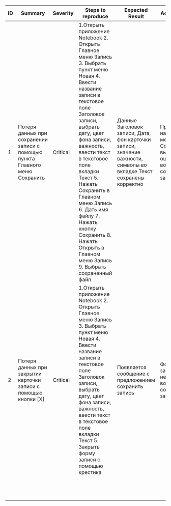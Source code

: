 |ID |Summary                      |Severity|Steps to reproduce                           |Expected Result             |Actual Result                                                                                              |Attachments                                                                                                                                                                                                                                                                                                                                                                                           |Enviroment                                                                                                                                                                                                                                                                                                                     |
|---|-----------------------------|--------|---------------------------------------------|----------------------------|-----------------------------------------------------------------------------------------------------------|------------------------------------------------------------------------------------------------------------------------------------------------------------------------------------------------------------------------------------------------------------------------------------------------------------------------------------------------------------------------------------------------------|-------------------------------------------------------------------------------------------------------------------------------------------------------------------------------------------------------------------------------------------------------------------------------------------------------------------------------|
|1  |Потеря данных при сохранении записи с помощью пункта Главного меню Сохранить|Critical|1.Открыть приложение Notebook 2. Открыть Главное меню Запись 3. Выбрать пункт меню Новая 4. Ввести название записи в текстовое поле Заголовок записи, выбрать дату, цвет фона записи, важность, ввести текст в текстовое поле вкладки Текст 5. Нажать Сохранить в Главном меню Запись 6. Дать имя файлу 7. Нажать кнопку Сохранить 8. Нажать Открыть в Главном меню Запись 9. Выбрать сохраненный файл|  Данные Заголовок записи, Дата, фон  карточки записи, значение важности, символы во вкладке Текст сохранены корректно|При нажатии на пункт меню Сохранить выдает ошибку, нет возможности сохранить запись                        |                                                                                                                                                                                                                                                                                                                                                                                                      |Windows 10                                                                                                                                                                                                                                                                                                                     |
|2  |Потеря данных при закрытии карточки записи с помощью кнопки [Х]|Critical|1.Открыть приложение Notebook 2. Открыть Главное меню Запись 3. Выбрать пункт меню Новая 4. Ввести название записи в текстовое поле Заголовок записи, выбрать дату, цвет фона записи, важность, ввести текст в текстовое поле вкладки Текст 5. Закрыть форму записи с помощью крестика|Появляется сообщение с предложением сохранить запись|Форма закрывается, не дав возможность сохранить запись                                                     |                                                                                                                                                                                                                                                                                                                                                                                                      |Windows 10                                                                                                                                                                                                                                                                                                                     |
|   |                             |        |                                             |                            |                                                                                                           |                                                                                                                                                                                                                                                                                                                                                                                                      |                                                                                                                                                                                                                                                                                                                               |
|   |                             |        |                                             |                            |                                                                                                           |                                                                                                                                                                                                                                                                                                                                                                                                      |                                                                                                                                                                                                                                                                                                                               |
|   |                             |        |                                             |                            |                                                                                                           |                                                                                                                                                                                                                                                                                                                                                                                                      |                                                                                                                                                                                                                                                                                                                               |
|   |                             |        |                                             |                            |                                                                                                           |                                                                                                                                                                                                                                                                                                                                                                                                      |                                                                                                                                                                                                                                                                                                                               |
|   |                             |        |                                             |                            |                                                                                                           |                                                                                                                                                                                                                                                                                                                                                                                                      |                                                                                                                                                                                                                                                                                                                               |
|   |                             |        |                                             |                            |                                                                                                           |                                                                                                                                                                                                                                                                                                                                                                                                      |                                                                                                                                                                                                                                                                                                                               |
|   |                             |        |                                             |                            |                                                                                                           |                                                                                                                                                                                                                                                                                                                                                                                                      |                                                                                                                                                                                                                                                                                                                               |
|   |                             |        |                                             |                            |                                                                                                           |                                                                                                                                                                                                                                                                                                                                                                                                      |                                                                                                                                                                                                                                                                                                                               |
|   |                             |        |                                             |                            |                                                                                                           |                                                                                                                                                                                                                                                                                                                                                                                                      | ub                                                                                                                                                                                                                                                                                                                            |
